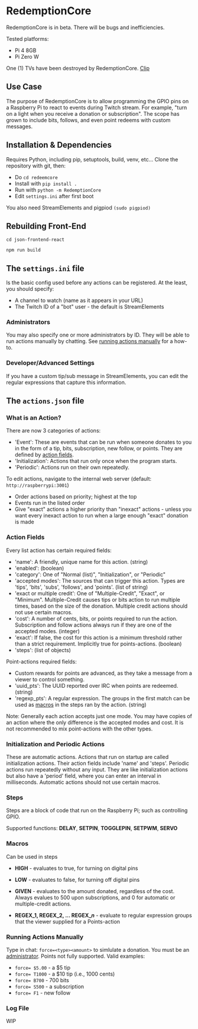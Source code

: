 # RedemptionCore

RedemptionCore is in beta. There will be bugs and inefficiencies.

Tested platforms:

+ Pi 4 8GB
+ Pi Zero W

One (1) TVs have been destroyed by RedemptionCore. [Clip](https://www.twitch.tv/patrickw3d/clip/LongTransparentTardigradeKAPOW-0oH3BWzX0tLzxPOD)

## Use Case

The purpose of RedemptionCore is to allow programming the GPIO pins on a Raspberry Pi to react to events during Twitch stream. For example, "turn on a light when you receive a donation or subscription". The scope has grown to include bits, follows, and even point redeems with custom messages.

## Installation & Dependencies

Requires Python, including pip, setuptools, build, venv, etc...
Clone the repository with git, then:

+ Do ```cd redeemcore```
+ Install with ```pip install .```
+ Run with ```python -m RedemptionCore```
+ Edit ```settings.ini``` after first boot

You also need StreamElements and pigpiod ```(sudo pigpiod)```

## Rebuilding Front-End

```cd json-frontend-react```

```npm run build```

## The ```settings.ini``` file

Is the basic config used before any actions can be registered. At the least, you should specify:

+ A channel to watch (name as it appears in your URL)
+ The Twitch ID of a "bot" user - the default is StreamElements

### Administrators

You may also specify one or more administrators by ID. They will be able to run actions manually by chatting. See [running actions manually](#running-actions-manually) for a how-to.

### Developer/Advanced Settings

If you have a custom tip/sub message in StreamElements, you can edit the regular expressions that capture this information.

## The ```actions.json``` file

### What is an Action?

There are now 3 categories of actions:

+ 'Event': These are events that can be run when someone donates to you in the form of a tip, bits, subscription, new follow, or points. They are defined by [action fields](#action-fields).
+ 'Initialization': Actions that run only once when the program starts.
+ 'Periodic': Actions run on their own repeatedly.

To edit actions, navigate to the internal web server (default: ```http://raspberrypi:3001```)

+ Order actions based on priority; highest at the top
+ Events run in the listed order
+ Give "exact" actions a higher priority than "inexact" actions - unless you want every inexact action to run when a large enough "exact" donation is made

### Action Fields

Every list action has certain required fields:

+ 'name': A friendly, unique name for this action. (string)
+ 'enabled': (boolean)
+ 'category': One of "Normal (list)", "Initialization", or "Periodic"
+ 'accepted modes': The sources that can trigger this action. Types are 'tips', 'bits', 'subs', 'follows', and 'points'. (list of string)
+ 'exact or multiple credit': One of "Multiple-Credit", "Exact", or "Minimum". Multiple-Credit causes tips or bits action to run multiple times, based on the size of the donation. Multiple credit actions should not use certain macros.
+ 'cost': A number of cents, bits, or points required to run the action. Subscription and follow actions always run if they are one of the accepted modes. (integer)
+ 'exact': If false, the cost for this action is a minimum threshold rather than a strict requirement. Implicitly true for points-actions. (boolean)
+ 'steps': (list of objects)

Point-actions required fields:

+ Custom rewards for points are advanced, as they take a message from a viewer to control something.
+ 'uuid_pts': The UUID reported over IRC when points are redeemed. (string)
+ 'regexp_pts': A regular expression. The groups in the first match can be used as [macros](#macros) in the steps ran by the action. (string)

Note: Generally each action accepts just one mode. You may have copies of an action where the only difference is the accepted modes and cost. It is not recommended to mix point-actions with the other types.

### Initialization and Periodic Actions

These are automatic actions. Actions that run on startup are called initialization actions. Their action fields include 'name' and 'steps'. Periodic actions run repeatedly without any input. They are like initialization actions but also have a 'period' field, where you can enter an interval in milliseconds. Automatic actions should not use certain macros.

### Steps

Steps are a block of code that run on the Raspberry Pi; such as controlling GPIO.

Supported functions:
**DELAY**, **SETPIN**, **TOGGLEPIN**, **SETPWM**, **SERVO**

### Macros

Can be used in steps

+ **HIGH** - evaluates to true, for turning on digital pins
+ **LOW** - evaluates to false, for turning off digital pins

+ **GIVEN** - evaluates to the amount donated, regardless of the cost. Always evalues to 500 upon subscriptions, and 0 for automatic or multiple-credit actions.
+ **REGEX_1, REGEX_2, ... REGEX_*n*** - evaluate to regular expression groups that the viewer supplied for a Points-action

### Running Actions Manually

Type in chat: ```force=<type><amount>``` to simlulate a donation. You must be an [administrator](#administrators). Points not fully supported. Valid examples:

+ ```force= $5.00``` - a $5 tip
+ ```force= T1000``` - a $10 tip (i.e., 1000 cents)
+ ```force= B700``` - 700 bits
+ ```force= S500``` - a subscription
+ ```force= F1``` - new follow

### Log File

WIP
